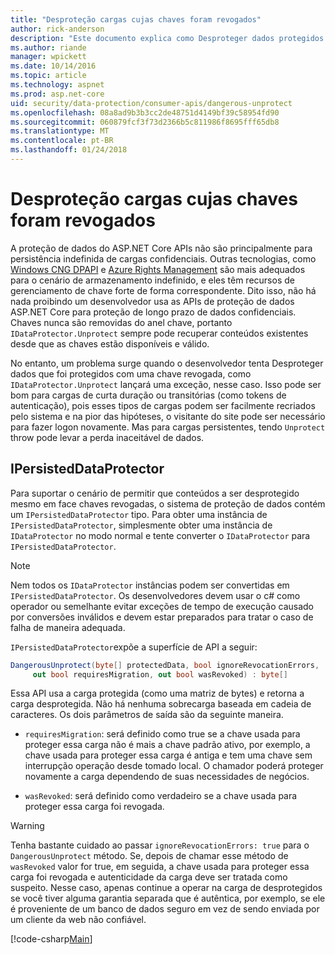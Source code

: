 ```yaml
---
title: "Desproteção cargas cujas chaves foram revogados"
author: rick-anderson
description: "Este documento explica como Desproteger dados protegidos com as chaves que já tiverem sido revogadas, em um aplicativo do ASP.NET Core."
ms.author: riande
manager: wpickett
ms.date: 10/14/2016
ms.topic: article
ms.technology: aspnet
ms.prod: asp.net-core
uid: security/data-protection/consumer-apis/dangerous-unprotect
ms.openlocfilehash: 08a8ad9b3b3cc2de48751d4149bf39c58954fd90
ms.sourcegitcommit: 060879fcf3f73d2366b5c811986f8695fff65db8
ms.translationtype: MT
ms.contentlocale: pt-BR
ms.lasthandoff: 01/24/2018
---
```

# <a name="unprotecting-payloads-whose-keys-have-been-revoked"></a>Desproteção cargas cujas chaves foram revogados

<a name="data-protection-consumer-apis-dangerous-unprotect"></a>

A proteção de dados do ASP.NET Core APIs não são principalmente para persistência indefinida de cargas confidenciais. Outras tecnologias, como [Windows CNG DPAPI](https://msdn.microsoft.com/library/windows/desktop/hh706794%28v=vs.85%29.aspx) e [Azure Rights Management](https://docs.microsoft.com/rights-management/) são mais adequados para o cenário de armazenamento indefinido, e eles têm recursos de gerenciamento de chave forte de forma correspondente. Dito isso, não há nada proibindo um desenvolvedor usa as APIs de proteção de dados ASP.NET Core para proteção de longo prazo de dados confidenciais. Chaves nunca são removidas do anel chave, portanto `IDataProtector.Unprotect` sempre pode recuperar conteúdos existentes desde que as chaves estão disponíveis e válido.

No entanto, um problema surge quando o desenvolvedor tenta Desproteger dados que foi protegidos com uma chave revogada, como `IDataProtector.Unprotect` lançará uma exceção, nesse caso. Isso pode ser bom para cargas de curta duração ou transitórias (como tokens de autenticação), pois esses tipos de cargas podem ser facilmente recriados pelo sistema e na pior das hipóteses, o visitante do site pode ser necessário para fazer logon novamente. Mas para cargas persistentes, tendo `Unprotect` throw pode levar a perda inaceitável de dados.

## <a name="ipersisteddataprotector"></a>IPersistedDataProtector

Para suportar o cenário de permitir que conteúdos a ser desprotegido mesmo em face chaves revogadas, o sistema de proteção de dados contém um `IPersistedDataProtector` tipo. Para obter uma instância de `IPersistedDataProtector`, simplesmente obter uma instância de `IDataProtector` no modo normal e tente converter o `IDataProtector` para `IPersistedDataProtector`.

> [!NOTE]
> Nem todos os `IDataProtector` instâncias podem ser convertidas em `IPersistedDataProtector`. Os desenvolvedores devem usar o c# como operador ou semelhante evitar exceções de tempo de execução causado por conversões inválidos e devem estar preparados para tratar o caso de falha de maneira adequada.

`IPersistedDataProtector`expõe a superfície de API a seguir:

```csharp
DangerousUnprotect(byte[] protectedData, bool ignoreRevocationErrors,
     out bool requiresMigration, out bool wasRevoked) : byte[]
```

Essa API usa a carga protegida (como uma matriz de bytes) e retorna a carga desprotegida. Não há nenhuma sobrecarga baseada em cadeia de caracteres. Os dois parâmetros de saída são da seguinte maneira.

* `requiresMigration`: será definido como true se a chave usada para proteger essa carga não é mais a chave padrão ativo, por exemplo, a chave usada para proteger essa carga é antiga e tem uma chave sem interrupção operação desde tomado local. O chamador poderá proteger novamente a carga dependendo de suas necessidades de negócios.

* `wasRevoked`: será definido como verdadeiro se a chave usada para proteger essa carga foi revogada.

>[!WARNING]
> Tenha bastante cuidado ao passar `ignoreRevocationErrors: true` para o `DangerousUnprotect` método. Se, depois de chamar esse método de `wasRevoked` valor for true, em seguida, a chave usada para proteger essa carga foi revogada e autenticidade da carga deve ser tratada como suspeito. Nesse caso, apenas continue a operar na carga de desprotegidos se você tiver alguma garantia separada que é autêntica, por exemplo, se ele é proveniente de um banco de dados seguro em vez de sendo enviada por um cliente da web não confiável.

[!code-csharp[Main](dangerous-unprotect/samples/dangerous-unprotect.cs)]
